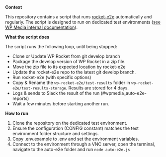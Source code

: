 **Context**

This repository contains a script that runs [rocket-e2e](https://github.com/wp-media/wp-rocket-e2e) automatically and regularly. The script is designed to run on dedicated test environments ([see WP Media internal documentation](https://www.notion.so/wpmedia/auto-e2e-servers-217ed22a22f0808ea044ce092c342a54?source=copy_link)).

**What the script does**

The script runs the following loop, until being stopped:
- Clone or Update WP Rocket from git develop branch
- Package the develop version of WP Rocket in a zip file.
- Move the zip file to its expected location by rocket-e2e
- Update the rocket-e2e repo to the latest git develop branch.
- Run rocket-e2e (with specific options)
- Copy & Rename the `wp-rocket-e2e/test-results` folder in `wp-rocket-e2e/test-results-storage`. Results are stored for 4 days.
- Logs & sends to Slack the result of the run (#wpmedia_auto-e2e-reports)
- Wait a few minutes before starting another run.

**How to run**

1. Clone the repository on the dedicated test environment.
2. Ensure the configuration (CONFIG constant) matches the test environment folder structure and settings.
3. Copy .env.example to .env and set the environment variables.
4. Connect to the environment through a VNC server, open the terminal, navigate to the auto-e2e folder and run `node auto-e2e.js`